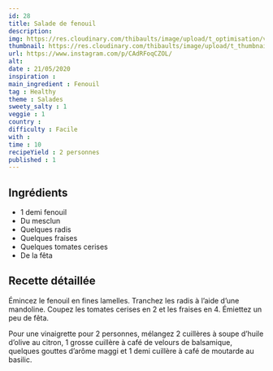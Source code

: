 ```yaml
---
id: 28
title: Salade de fenouil
description: 
img: https://res.cloudinary.com/thibaults/image/upload/t_optimisation/v1600509239/Recipes/20200521_salade_fenouil.jpg
thumbnail: https://res.cloudinary.com/thibaults/image/upload/t_thumbnail_josie/v1600509239/Recipes/20200521_salade_fenouil.jpg
url: https://www.instagram.com/p/CAdRFoqCZOL/
alt: 
date : 21/05/2020
inspiration :
main_ingredient : Fenouil
tag : Healthy
theme : Salades
sweety_salty : 1
veggie : 1
country :
difficulty : Facile
with : 
time : 10
recipeYield : 2 personnes
published : 1
---
```


## Ingrédients
 - 1 demi fenouil
 - Du mesclun
 - Quelques radis
 - Quelques fraises
 - Quelques tomates cerises
 - De la fêta

## Recette détaillée
Émincez le fenouil en fines lamelles. Tranchez les radis à l’aide d’une mandoline. Coupez les tomates cerises en 2 et les fraises en 4. Émiettez un peu de fêta.

Pour une vinaigrette pour 2 personnes, mélangez 2 cuillères à soupe d’huile d’olive au citron, 1 grosse cuillère à café de velours de balsamique, quelques gouttes d’arôme maggi et 1 demi cuillère à café de moutarde au basilic.
